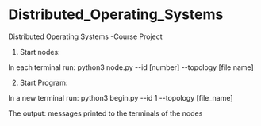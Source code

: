 # Distributed_Operating_Systems
Distributed Operating Systems -Course Project

1) Start nodes:

In each terminal run: python3 node.py --id [number] --topology [file name]

2) Start Program:

In a new terminal run: python3 begin.py --id 1 --topology [file_name]

The output: messages printed to the terminals of the nodes

